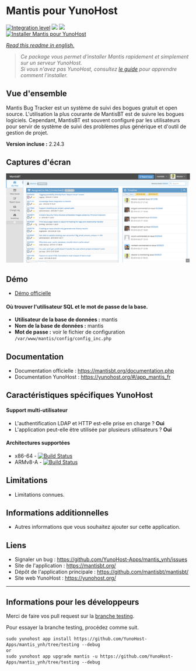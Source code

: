 # Mantis pour YunoHost

[![Integration level](https://dash.yunohost.org/integration/mantis.svg)](https://dash.yunohost.org/appci/app/mantis) ![](https://ci-apps.yunohost.org/ci/badges/mantis.status.svg) ![](https://ci-apps.yunohost.org/ci/badges/mantis.maintain.svg)  
[![Installer Mantis pour YunoHost](https://install-app.yunohost.org/install-with-yunohost.png)](https://install-app.yunohost.org/?app=mantis)

*[Read this readme in english.](./README.md)* 

> *Ce package vous permet d'installer Mantis rapidement et simplement sur un serveur YunoHost.  
Si vous n'avez pas YunoHost, consultez [le guide](https://yunohost.org/#/install) pour apprendre comment l'installer.*

## Vue d'ensemble

Mantis Bug Tracker est un système de suivi des bogues gratuit et open source. L'utilisation la plus courante de MantisBT est de suivre les bogues logiciels. Cependant, MantisBT est souvent configuré par les utilisateurs pour servir de système de suivi des problèmes plus générique et d'outil de gestion de projet.

**Version incluse :** 2.24.3

## Captures d'écran

![](https://github.com/mantisbt/mantisbt/blob/master/doc/modern_my_view.png)

## Démo

* [Démo officielle](https://mantisbt.org/bugs/my_view_page.php)

#### Où trouver l'utilisateur SQL et le mot de passe de la base.

- **Utilisateur de la base de données :** mantis
- **Nom de la base de données :** mantis
- **Mot de passe :** voir le fichier de configuration `/var/www/mantis/config/config_inc.php`

## Documentation

 * Documentation officielle : https://mantisbt.org/documentation.php
 * Documentation YunoHost :  https://yunohost.org/#/app_mantis_fr

## Caractéristiques spécifiques YunoHost

#### Support multi-utilisateur

* L'authentification LDAP et HTTP est-elle prise en charge ? **Oui**
* L'application peut-elle être utilisée par plusieurs utilisateurs ? **Oui**

#### Architectures supportées

* x86-64 - [![Build Status](https://ci-apps.yunohost.org/ci/logs/mantis%20%28Apps%29.svg)](https://ci-apps.yunohost.org/ci/apps/mantis/)
* ARMv8-A - [![Build Status](https://ci-apps-arm.yunohost.org/ci/logs/mantis%20%28Apps%29.svg)](https://ci-apps-arm.yunohost.org/ci/apps/mantis/)

## Limitations

* Limitations connues.

## Informations additionnelles

* Autres informations que vous souhaitez ajouter sur cette application.

## Liens

 * Signaler un bug : https://github.com/YunoHost-Apps/mantis_ynh/issues
 * Site de l'application : https://mantisbt.org/
 * Dépôt de l'application principale : https://github.com/mantisbt/mantisbt/
 * Site web YunoHost : https://yunohost.org/

---

## Informations pour les développeurs

Merci de faire vos pull request sur la [branche testing](https://github.com/YunoHost-Apps/mantis_ynh/tree/testing).

Pour essayer la branche testing, procédez comme suit.
```
sudo yunohost app install https://github.com/YunoHost-Apps/mantis_ynh/tree/testing --debug
or
sudo yunohost app upgrade mantis -u https://github.com/YunoHost-Apps/mantis_ynh/tree/testing --debug
```

